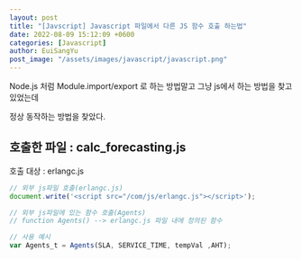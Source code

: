 ```yaml
---
layout: post
title: "[Javscript] Javascript 파일에서 다른 JS 함수 호출 하는법"
date: 2022-08-09 15:12:09 +0600
categories: [Javascript]
author: EuiSangYu
post_image: "/assets/images/javascript/javascript.png"
---
```


Node.js 처럼 Module.import/export 로 하는 방법말고 그냥 js에서 하는 방법을 찾고 있었는데

정상 동작하는 방법을 찾았다.

## 호출한 파일 : calc\_forecasting.js

호출 대상 : erlangc.js

```javascript
// 외부 js파일 호출(erlangc.js)
document.write('<script src="/com/js/erlangc.js"></script>');

// 외부 js파일에 있는 함수 호출(Agents)
// function Agents() --> erlangc.js 파일 내에 정의된 함수

// 사용 예시
var Agents_t = Agents(SLA, SERVICE_TIME, tempVal ,AHT);
```
